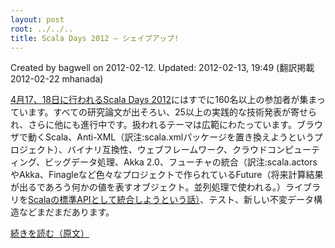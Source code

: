 ```yaml
---
layout: post
root: ../../..
title: Scala Days 2012 – シェイプアップ!
---
```


Created by bagwell on 2012-02-12. Updated: 2012-02-13, 19:49  (翻訳掲載 2012-02-22 mhanada)

[4月17、18日に行われるScala Days 2012](http://days2012.scala-lang.org/)にはすでに160名以上の参加者が集まっています。すべての研究論文が出そろい、25以上の実践的な技術発表が寄せられ、さらに他にも進行中です。扱われるテーマは広範にわたっています。ブラウザで動くScala、Anti-XML（訳注:scala.xmlパッケージを置き換えようというプロジェクト）、バイナリ互換性、ウェブフレームワーク、クラウドコンピューティング、ビッグデータ処理、Akka 2.0、フューチャの統合（訳注:scala.actorsやAkka、Finagleなど色々なプロジェクトで作られているFuture（将来計算結果が出るであろう何かの値を表すオブジェクト。並列処理で使われる。）ライブラリを[Scalaの標準APIとして統合しようという話）](http://docs.scala-lang.org/sips/pending/futures-promises.html)、テスト、新しい不変データ構造などまだまだあります。

[続きを読む（原文）](http://www.scala-lang.org/node/12473)
